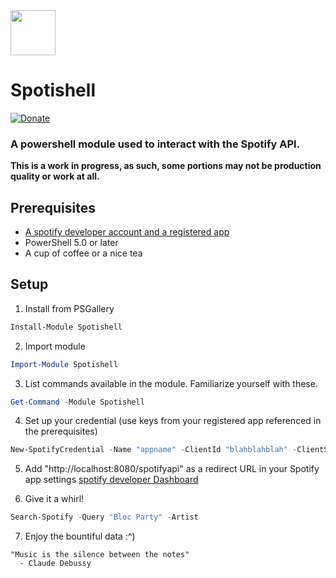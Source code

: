 <img src="https://i.imgur.com/plzJqJ0.png" height="72px">

# Spotishell

[![Donate](https://img.shields.io/badge/Donate-PayPal-green.svg?style=for-the-badge&logo=appveyor)](https://www.paypal.me/wardbox/1)

### A powershell module used to interact with the Spotify API.

**This is a work in progress, as such, some portions may not be production quality or work at all.**
## Prerequisites
* [A spotify developer account and a registered app](https://developer.spotify.com/documentation/web-api/quick-start/)
* PowerShell 5.0 or later
* A cup of coffee or a nice tea

## Setup
1. Install from PSGallery
```powershell
Install-Module Spotishell
```

2. Import module
```powershell
Import-Module Spotishell
```
3. List commands available in the module.  Familiarize yourself with these.
```powershell
Get-Command -Module Spotishell
```
4. Set up your credential (use keys from your registered app referenced in the prerequisites)
```powershell
New-SpotifyCredential -Name "appname" -ClientId "blahblahblah" -ClientSecret "blahblahblahblah"
```
5. Add "http://localhost:8080/spotifyapi" as a redirect URL in your Spotify app settings
[spotify developer Dashboard](https://developer.spotify.com/dashboard)

6. Give it a whirl!
```powershell
Search-Spotify -Query "Bloc Party" -Artist
```
7. Enjoy the bountiful data :^)

```
"Music is the silence between the notes"
  - Claude Debussy
```

